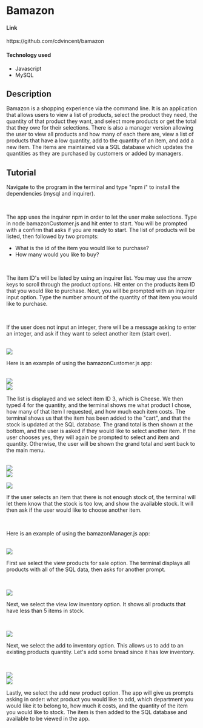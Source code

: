 <h1>Bamazon</h1>

<h4>Link</h4>

<p>https://github.com/cdvincent/bamazon</p>

<h4>Technology used</h4>

<ul>
    <li>Javascript</li>
    <li>MySQL</li>
</ul>

<h2>Description</h2>

<p>Bamazon is a shopping experience via the command line. It is an application that allows users to view a list of products, select the product they need, the quantity of that product they want, and select more products or get the total that they owe for their selections. There is also a manager version allowing the user to view all products and how many of each there are, view a list of products that have a low quantity, add to the quantity of an item, and add a new item. The items are maintained via a SQL database which updates the quantities as they are purchased by customers or added by managers.</p>

<h2>Tutorial</h2>

<p>Navigate to the program in the terminal and type "npm i" to install the dependencies (mysql and inquirer).</p><br>

<p>The app uses the inquirer npm in order to let the user make selections. Type in node bamazonCustomer.js  and hit enter to start. You will be prompted with a confirm that asks if you are ready to start. The list of products will be listed, then followed by two prompts:<ul><li>What is the id of the item you would like to purchase?</li><li>How many would you like to buy?</li></ul></p><br>


<p>The item ID's will be listed by using an inquirer list. You may use the arrow keys to scroll through the product options. Hit enter on the products item ID that you would like to purchase. Next, you will be prompted with an inquirer input option. Type the number amount of the quantity of that item you would like to purchase.</p><br>

<p>If the user does not input an integer, there will be a message asking to enter an integer, and ask if they want to select another item (start over).</p><br>
<img src="images/userVal.PNG"><br>

<p>Here is an example of using the bamazonCustomer.js app: </p><br>
<img src="images/customer.PNG"><br>
<img src="images/sql.PNG"><br>
<p>The list is displayed and we select item ID 3, which is Cheese. We then typed 4 for the quantity, and the terminal shows me what product I chose, how many of that item I requested, and how much each item costs. The terminal shows us that the item has been added to the "cart", and that the stock is updated at the SQL database. The grand total is then shown at the bottom, and the user is asked if they would like to select another item. If the user chooses yes, they will again be prompted to select and item and quantity. Otherwise, the user will be shown the grand total and sent back to the main menu.</p><br>
<img src="images/customer2.PNG"><br>
<img src="images/sql2.PNG"><br>

<img src="images/customerStock.PNG"><br>
<p>If the user selects an item that there is not enough stock of, the terminal will let them know that the stock is too low, and show the available stock. It will then ask if the user would like to choose another item.</p><br>

<p>Here is an example of using the bamazonManager.js app: </p><br>
<img src="images/manager.PNG"><br>
<p>First we select the view products for sale option. The terminal displays all products with all of the SQL data, then asks for another prompt.</p><br>

<img src="images/manager2.PNG"><br>
<p>Next, we select the view low inventory option. It shows all products that have less than 5 items in stock.</p><br>

<img src="images/manager3.PNG"><br>
<p>Next, we select the add to inventory option. This allows us to add to an existing products quantity. Let's add some bread since it has low inventory.</p><br>

<img src="images/manager4.PNG"><br>
<img src="images/sql3.PNG"><br>
<p>Lastly, we select the add new product option. The app will give us prompts asking in order: what product you would like to add, which department you would like it to belong to, how much it costs, and the quantity of the item you would like to stock. The item is then added to the SQL database and available to be viewed in the app.</p><br>
